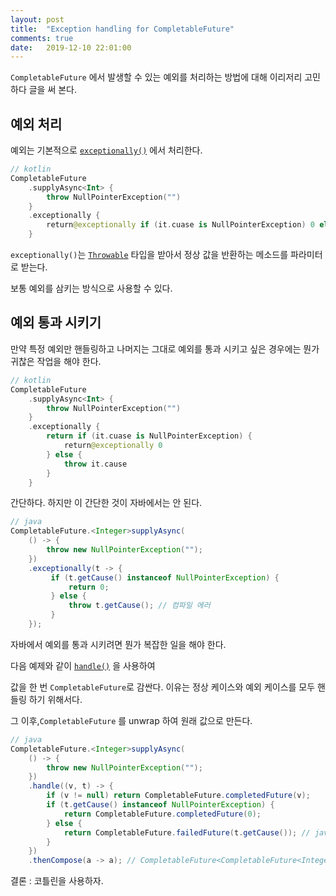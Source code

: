 ```yaml
---
layout: post
title:  "Exception handling for CompletableFuture"
comments: true
date:   2019-12-10 22:01:00
---
```


`CompletableFuture` 에서 발생할 수 있는 예외를 처리하는 방법에 대해 이리저리 고민하다 글을 써 본다.


## 예외 처리

예외는 기본적으로 [`exceptionally()`](https://docs.oracle.com/javase/8/docs/api/java/util/concurrent/CompletableFuture.html#exceptionally-java.util.function.Function-) 에서 처리한다.

```kotlin
// kotlin
CompletableFuture
    .supplyAsync<Int> {
        throw NullPointerException("")
    }
    .exceptionally {
        return@exceptionally if (it.cuase is NullPointerException) 0 else -1
    }
```

`exceptionally()`는 [`Throwable`](https://docs.oracle.com/javase/8/docs/api/java/lang/Throwable.html) 타입을 받아서 정상 값을 반환하는 메소드를 파라미터로 받는다. 

보통 예외를 삼키는 방식으로 사용할 수 있다.


## 예외 통과 시키기

만약 특정 예외만 핸들링하고 나머지는 그대로 예외를 통과 시키고 싶은 경우에는 뭔가 귀찮은 작업을 해야 한다.

```kotlin
// kotlin
CompletableFuture
    .supplyAsync<Int> {
        throw NullPointerException("")
    }
    .exceptionally {
        return if (it.cuase is NullPointerException) {
            return@exceptionally 0
        } else {
            throw it.cause
        }
    }
```

간단하다. 하지만 이 간단한 것이 자바에서는 안 된다.

```java
// java
CompletableFuture.<Integer>supplyAsync(
    () -> {
        throw new NullPointerException("");
    })
    .exceptionally(t -> {
         if (t.getCause() instanceof NullPointerException) {
             return 0;
         } else {
             throw t.getCause(); // 컴파일 에러
         }
    });
```

자바에서 예외를 통과 시키려면 뭔가 복잡한 일을 해야 한다.

다음 예제와 같이 [`handle()`](https://docs.oracle.com/javase/8/docs/api/java/util/concurrent/CompletableFuture.html#handle-java.util.function.BiFunction-) 을 사용하여

값을 한 번 `CompletableFuture`로 감싼다. 이유는 정상 케이스와 예외 케이스를 모두 핸들링 하기 위해서다.

그 이후,`CompletableFuture` 를 unwrap 하여 원래 값으로 만든다.


```java
// java
CompletableFuture.<Integer>supplyAsync(
    () -> {
        throw new NullPointerException("");
    })
    .handle((v, t) -> {
        if (v != null) return CompletableFuture.completedFuture(v);
        if (t.getCause() instanceof NullPointerException) {
            return CompletableFuture.completedFuture(0);
        } else {
            return CompletableFuture.failedFuture(t.getCause()); // java9
        }
    })
    .thenCompose(a -> a); // CompletableFuture<CompletableFuture<Integer>> -> CompletableFuture<Integer>
``` 


결론 : 코틀린을 사용하자.
